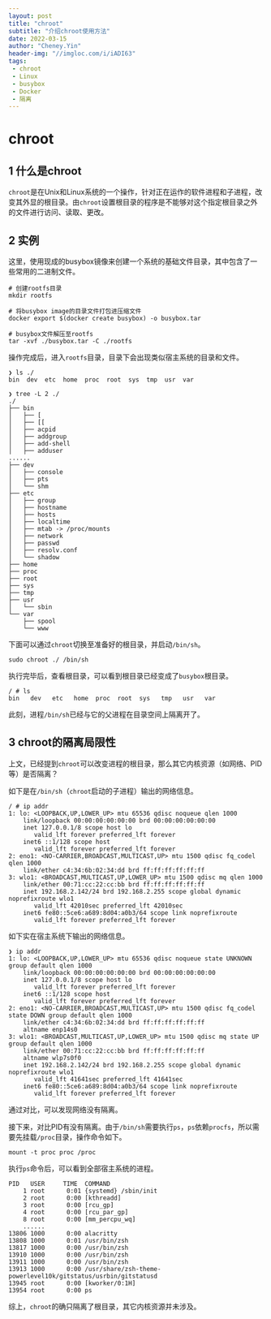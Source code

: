 ```yaml
---
layout: post
title: "chroot"
subtitle: "介绍chroot使用方法"
date: 2022-03-15
author: "Cheney.Yin"
header-img: "//imgloc.com/i/iADI63"
tags:
 - chroot
 - Linux
 - busybox
 - Docker
 - 隔离
---
```


# chroot

## 1 什么是chroot

`chroot`是在Unix和Linux系统的一个操作，针对正在运作的软件进程和子进程，改变其外显的根目录。由`chroot`设置根目录的程序是不能够对这个指定根目录之外的文件进行访问、读取、更改。

## 2 实例

这里，使用现成的busybox镜像来创建一个系统的基础文件目录，其中包含了一些常用的二进制文件。

```shell
# 创建rootfs目录
mkdir rootfs

# 将busybox image的目录文件打包进压缩文件
docker export $(docker create busybox) -o busybox.tar

# busybox文件解压至rootfs
tar -xvf ./busybox.tar -C ./rootfs
```

操作完成后，进入`rootfs`目录，目录下会出现类似宿主系统的目录和文件。

```shell
❯ ls ./
bin  dev  etc  home  proc  root  sys  tmp  usr  var
```

```shell
❯ tree -L 2 ./
./
├── bin
│   ├── [
│   ├── [[
│   ├── acpid
│   ├── addgroup
│   ├── add-shell
│   ├── adduser
......
├── dev
│   ├── console
│   ├── pts
│   └── shm
├── etc
│   ├── group
│   ├── hostname
│   ├── hosts
│   ├── localtime
│   ├── mtab -> /proc/mounts
│   ├── network
│   ├── passwd
│   ├── resolv.conf
│   └── shadow
├── home
├── proc
├── root
├── sys
├── tmp
├── usr
│   └── sbin
└── var
    ├── spool
    └── www
```

下面可以通过`chroot`切换至准备好的根目录，并启动`/bin/sh`。

```shell
sudo chroot ./ /bin/sh
```

执行完毕后，查看根目录，可以看到根目录已经变成了`busybox`根目录。

```she
/ # ls
bin   dev   etc   home  proc  root  sys   tmp   usr   var
```

此刻，进程`/bin/sh`已经与它的父进程在目录空间上隔离开了。

## 3 chroot的隔离局限性

上文，已经提到`chroot`可以改变进程的根目录，那么其它内核资源（如网络、PID等）是否隔离？

如下是在`/bin/sh`（`chroot`启动的子进程）输出的网络信息。

```shell
/ # ip addr
1: lo: <LOOPBACK,UP,LOWER_UP> mtu 65536 qdisc noqueue qlen 1000
    link/loopback 00:00:00:00:00:00 brd 00:00:00:00:00:00
    inet 127.0.0.1/8 scope host lo
       valid_lft forever preferred_lft forever
    inet6 ::1/128 scope host
       valid_lft forever preferred_lft forever
2: eno1: <NO-CARRIER,BROADCAST,MULTICAST,UP> mtu 1500 qdisc fq_codel qlen 1000
    link/ether c4:34:6b:02:34:dd brd ff:ff:ff:ff:ff:ff
3: wlo1: <BROADCAST,MULTICAST,UP,LOWER_UP> mtu 1500 qdisc mq qlen 1000
    link/ether 00:71:cc:22:cc:bb brd ff:ff:ff:ff:ff:ff
    inet 192.168.2.142/24 brd 192.168.2.255 scope global dynamic noprefixroute wlo1
       valid_lft 42010sec preferred_lft 42010sec
    inet6 fe80::5ce6:a689:8d04:a0b3/64 scope link noprefixroute
       valid_lft forever preferred_lft forever
```

如下实在宿主系统下输出的网络信息。

```shell
❯ ip addr
1: lo: <LOOPBACK,UP,LOWER_UP> mtu 65536 qdisc noqueue state UNKNOWN group default qlen 1000
    link/loopback 00:00:00:00:00:00 brd 00:00:00:00:00:00
    inet 127.0.0.1/8 scope host lo
       valid_lft forever preferred_lft forever
    inet6 ::1/128 scope host
       valid_lft forever preferred_lft forever
2: eno1: <NO-CARRIER,BROADCAST,MULTICAST,UP> mtu 1500 qdisc fq_codel state DOWN group default qlen 1000
    link/ether c4:34:6b:02:34:dd brd ff:ff:ff:ff:ff:ff
    altname enp14s0
3: wlo1: <BROADCAST,MULTICAST,UP,LOWER_UP> mtu 1500 qdisc mq state UP group default qlen 1000
    link/ether 00:71:cc:22:cc:bb brd ff:ff:ff:ff:ff:ff
    altname wlp7s0f0
    inet 192.168.2.142/24 brd 192.168.2.255 scope global dynamic noprefixroute wlo1
       valid_lft 41641sec preferred_lft 41641sec
    inet6 fe80::5ce6:a689:8d04:a0b3/64 scope link noprefixroute
       valid_lft forever preferred_lft forever
```

通过对比，可以发现网络没有隔离。

接下来，对比PID有没有隔离。由于`/bin/sh`需要执行`ps`，`ps`依赖`procfs`，所以需要先挂载`/proc`目录，操作命令如下。

```she
mount -t proc proc /proc
```

执行`ps`命令后，可以看到全部宿主系统的进程。

```shell
PID   USER     TIME  COMMAND
    1 root      0:01 {systemd} /sbin/init
    2 root      0:00 [kthreadd]
    3 root      0:00 [rcu_gp]
    4 root      0:00 [rcu_par_gp]
    8 root      0:00 [mm_percpu_wq]
    ......
13806 1000      0:00 alacritty
13808 1000      0:01 /usr/bin/zsh
13817 1000      0:00 /usr/bin/zsh
13910 1000      0:00 /usr/bin/zsh
13911 1000      0:00 /usr/bin/zsh
13913 1000      0:00 /usr/share/zsh-theme-powerlevel10k/gitstatus/usrbin/gitstatusd
13945 root      0:00 [kworker/0:1H]
13954 root      0:00 ps
```

综上，`chroot`的确只隔离了根目录，其它内核资源并未涉及。